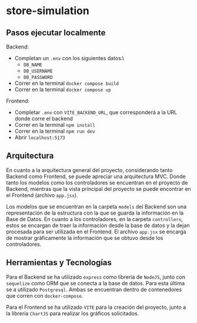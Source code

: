 # store-simulation

## Pasos ejecutar localmente

Backend:
- Completan un `.env` con los siguientes datos:\
    * `DB_NAME`
    * `DB_USERNAME`
    * `DB_PASSWORD`
- Correr en la terminal `docker compose build`
- Correr en la terminal `docker compose up` 

Frontend:
- Completar `.env` con `VITE_BACKEND_URL`, que corresponderá a la URL donde corre el backend
- Correr en la terminal `npm install`
- Correr en la terminal `npm run dev`
- Abrir `localhost:5173`

## Arquitectura

En cuanto a la arquitectura general del proyecto, considerando tanto Backend como Frontend, se puede apreciar una arquitectura MVC. Donde tanto los modelos como los controladores se encuentran en el proyecto de Backend, mientras que la vista principal del proyecto se puede encontrar en el Frontend (archivo `app.jsx`).

Los modelos que se encuentran en la carpeta `models` del Backend son una representación de la estructura con la que se guarda la información en la Base de Datos. En cuanto a los controladores, en la carpeta `controllers`, estos se encargan de traer la información desde la base de datos y la dejan procesada para ser utilizada en el Frontend. El archivo `app.jsx` se encarga de mostrar gráficamente la información que se obtuvo desde los controladores.

## Herramientas y Tecnologías

Para el Backend se ha utilizado `express` como librería de `NodeJS`, junto con `sequelize` como ORM que se conecta a la base de datos. Para esta última se a utilizado `Postgresql`. Ambas se encuentran dentro de contenedores que corren con `docker-compose`.

Para el Frontend se ha utilizado `VITE` para la creación del proyecto, junto a la librería `ChartJS` para realizar los gráficos solicitados.
